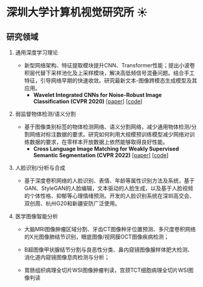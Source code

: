 # 深圳大学计算机视觉研究所 :sunny: 
## 研究领域

  1. 通用深度学习理论
  
     - 新型网络架构、特征提取模块提升CNN、Transformer性能；提出小波卷积层代替下采样池化及上采样模块，解决高低频信号混叠问题。结合手工特征，引导网络早期的快速收敛。研究最新文本-图像跨模态生成模型及其应用。
        * **Wavelet Integrated CNNs for Noise-Robust Image Classification (CVPR 2020)** [[paper](https://openaccess.thecvf.com/content_CVPR_2020/papers/Li_Wavelet_Integrated_CNNs_for_Noise-Robust_Image_Classification_CVPR_2020_paper.pdf)] [[code](https://github.com/CVI-SZU/WaveCNet)]

  2. 弱监督物体检测/语义分割
  
     - 基于图像类别标签的物体检测网络、语义分割网络，减少通用物体检测/分割网络对标注数据的要求。研究如何利用大规模预训练模型减少网络对训练数据的要求，在零样本开放数据上依然能够取得良好性能。
        - **Cross Language Image Matching for Weakly Supervised Semantic Segmentation (CVPR 2022)** [[paper](https://arxiv.org/abs/2203.02668)] [[code](https://github.com/CVI-SZU/CLIMS)]
     
  3. 人脸识别/分析与合成
  
     - 基于深度卷积网络的人脸识别、表情、年龄等属性识别方法及系统，基于GAN、StyleGAN的人脸编辑，文本驱动的人脸生成，以及基于人脸视频的个体性格、抑郁等心理情绪预测。开发的人脸识别系统在深圳高交会、双创周、杭州G20和新疆安防广泛使用。

  4. 医学图像智能分析
  
     - 大脑MRI图像肿瘤区域分割、牙齿CT图像种牙位置预测、多尺度卷积网络的X光图像肺结节识别，眼底图像/视网膜OCT图像疾病检测；
     
     - B超图像甲状腺结节分割与良恶性分类、鼻内窥镜图像腺样体肥大检测、消化道内窥镜图像息肉检测与分析；
     
     - 胃肠组织病理全切片WSI图像肿瘤判读，宫颈TCT细胞病理全切片WSI图像判读
